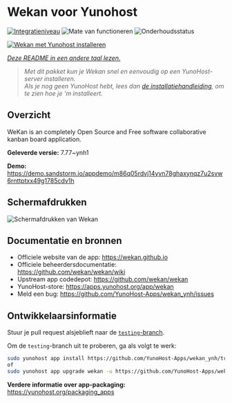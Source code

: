 <!--
NB: Deze README is automatisch gegenereerd door <https://github.com/YunoHost/apps/tree/master/tools/readme_generator>
Hij mag NIET handmatig aangepast worden.
-->

# Wekan voor Yunohost

[![Integratieniveau](https://apps.yunohost.org/badge/integration/wekan)](https://ci-apps.yunohost.org/ci/apps/wekan/)
![Mate van functioneren](https://apps.yunohost.org/badge/state/wekan)
![Onderhoudsstatus](https://apps.yunohost.org/badge/maintained/wekan)

[![Wekan met Yunohost installeren](https://install-app.yunohost.org/install-with-yunohost.svg)](https://install-app.yunohost.org/?app=wekan)

*[Deze README in een andere taal lezen.](./ALL_README.md)*

> *Met dit pakket kun je Wekan snel en eenvoudig op een YunoHost-server installeren.*  
> *Als je nog geen YunoHost hebt, lees dan [de installatiehandleiding](https://yunohost.org/install), om te zien hoe je 'm installeert.*

## Overzicht

WeKan is an completely Open Source and Free software collaborative kanban board application.


**Geleverde versie:** 7.77~ynh1

**Demo:** <https://demo.sandstorm.io/appdemo/m86q05rdvj14yvn78ghaxynqz7u2svw6rnttptxx49g1785cdv1h>

## Schermafdrukken

![Schermafdrukken van Wekan](./doc/screenshots/screenshot.jpg)

## Documentatie en bronnen

- Officiele website van de app: <https://wekan.github.io>
- Officiele beheerdersdocumentatie: <https://github.com/wekan/wekan/wiki>
- Upstream app codedepot: <https://github.com/wekan/wekan>
- YunoHost-store: <https://apps.yunohost.org/app/wekan>
- Meld een bug: <https://github.com/YunoHost-Apps/wekan_ynh/issues>

## Ontwikkelaarsinformatie

Stuur je pull request alsjeblieft naar de [`testing`-branch](https://github.com/YunoHost-Apps/wekan_ynh/tree/testing).

Om de `testing`-branch uit te proberen, ga als volgt te werk:

```bash
sudo yunohost app install https://github.com/YunoHost-Apps/wekan_ynh/tree/testing --debug
of
sudo yunohost app upgrade wekan -u https://github.com/YunoHost-Apps/wekan_ynh/tree/testing --debug
```

**Verdere informatie over app-packaging:** <https://yunohost.org/packaging_apps>
